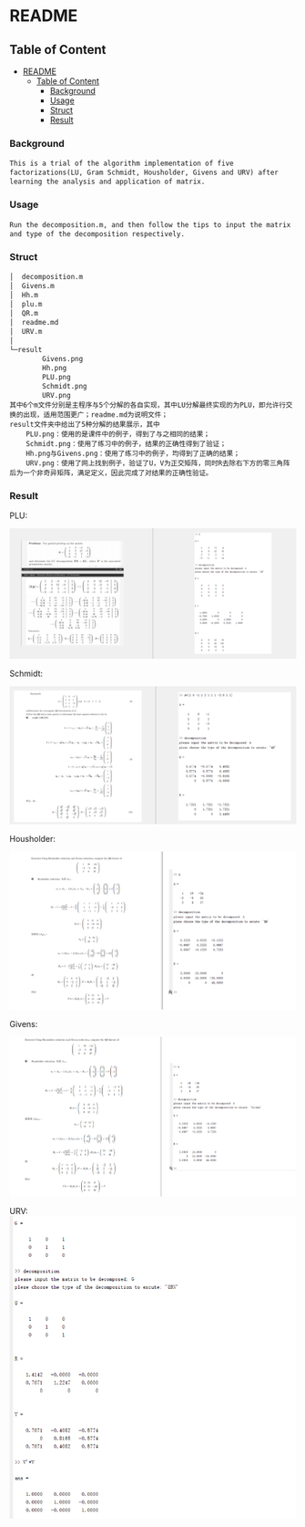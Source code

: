 # README

## Table of Content<!-- TOC -->
<!-- TOC -->

- [README](#readme)
  - [Table of Content](#table-of-content)
    - [Background](#background)
    - [Usage](#usage)
    - [Struct](#struct)
    - [Result](#result)

<!-- /TOC -->
### Background
    This is a trial of the algorithm implementation of five factorizations(LU, Gram Schmidt, Housholder, Givens and URV) after learning the analysis and application of matrix.
### Usage
    Run the decomposition.m, and then follow the tips to input the matrix and type of the decomposition respectively.
### Struct
    │  decomposition.m
    │  Givens.m
    │  Hh.m
    │  plu.m
    │  QR.m
    │  readme.md
    │  URV.m
    │  
    └─result
            Givens.png
            Hh.png
            PLU.png
            Schmidt.png
            URV.png
    其中6个m文件分别是主程序与5个分解的各自实现，其中LU分解最终实现的为PLU，即允许行交换的出现，适用范围更广；readme.md为说明文件；
    result文件夹中给出了5种分解的结果展示，其中
        PLU.png：使用的是课件中的例子，得到了与之相同的结果；
        Schmidt.png：使用了练习中的例子，结果的正确性得到了验证；
        Hh.png与Givens.png：使用了练习中的例子，均得到了正确的结果；
        URV.png：使用了网上找到例子，验证了U，V为正交矩阵，同时R去除右下方的零三角阵后为一个非奇异矩阵，满足定义，因此完成了对结果的正确性验证。
### Result
PLU:

![result](./result/PLU.png)

Schmidt:

![result](./result/Schmidt.png)

Housholder:

![result](./result/Hh.png)

Givens:

![result](./result/Givens.png)

URV:
![result](./result/URV.png)